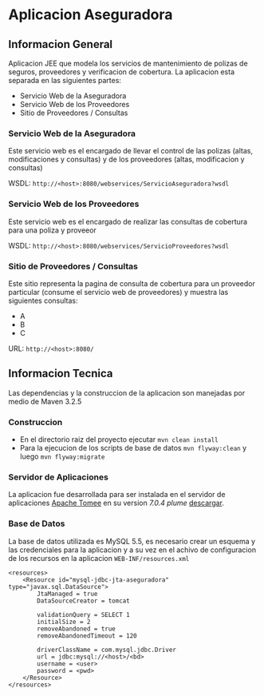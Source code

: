 # Aplicacion Aseguradora

## Informacion General

Aplicacion JEE que modela los servicios de mantenimiento de polizas de seguros, proveedores y verificacion de cobertura. La aplicacion esta separada en las siguientes partes:

* Servicio Web de la Aseguradora
* Servicio Web de los Proveedores
* Sitio de Proveedores / Consultas

### Servicio Web de la Aseguradora

Este servicio web es el encargado de llevar el control de las polizas (altas, modificaciones y consultas) y de los proveedores (altas, modificacion y consultas)

WSDL: ```http://<host>:8080/webservices/ServicioAseguradora?wsdl```

### Servicio Web de los Proveedores

Este servicio web es el encargado de realizar las consultas de cobertura para una poliza y proveeor

WSDL: ```http://<host>:8080/webservices/ServicioProveedores?wsdl```

### Sitio de Proveedores / Consultas

Este sitio representa la pagina de consulta de cobertura para un proveedor particular (consume el servicio web de proveedores) y muestra las siguientes consultas:

* A
* B
* C

URL: ```http://<host>:8080/```

## Informacion Tecnica

Las dependencias y la construccion de la aplicacion son manejadas por medio de Maven 3.2.5

### Construccion

* En el directorio raiz del proyecto ejecutar ``` mvn clean install ```
* Para la ejecucion de los scripts de base de datos ```mvn flyway:clean``` y luego ```mvn flyway:migrate```

### Servidor de Aplicaciones

La aplicacion fue desarrollada para ser instalada en el servidor de aplicaciones [Apache Tomee](https://tomee.apache.org/) en su version *7.0.4 plume* [descargar](http://repo.maven.apache.org/maven2/org/apache/tomee/apache-tomee/7.0.4/apache-tomee-7.0.4-plume.zip).

### Base de Datos

La base de datos utilizada es MySQL 5.5, es necesario crear un esquema y las credenciales para la aplicacion y a su vez en el achivo de configuracion de los recursos en la aplicacion ```WEB-INF/resources.xml```

```
<resources>
    <Resource id="mysql-jdbc-jta-aseguradora" type="javax.sql.DataSource">
        JtaManaged = true
        DataSourceCreator = tomcat

        validationQuery = SELECT 1
        initialSize = 2
        removeAbandoned = true
        removeAbandonedTimeout = 120

        driverClassName = com.mysql.jdbc.Driver
        url = jdbc:mysql://<host>/<bd>
        username = <user>
        password = <pwd>
    </Resource>
</resources>
```
